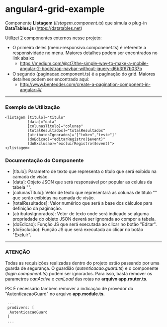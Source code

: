 # angular4-grid-example
Componente **Listagem** (*listagem.component.ts*) que simula o plug-in **DataTables.js** (https://datatables.net)


Utilizei 2 componentes externos nesse projeto:
  * O primeiro deles (menu-responsivo.componenet.ts) é referente a responsividade no menu. Maiores detalhes podem ser encontrados no link abaixo
      * https://medium.com/@ct7/the-simple-way-to-make-a-mobile-angular-2-bootstrap-navbar-without-jquery-d6b3f67b037b
  * O segundo (paginacao.component.ts) é a paginação do grid. Maiores detalhes podem ser encontrado aqui:
      * http://www.bentedder.com/create-a-pagination-component-in-angular-4/
      
----------------------------------------------------------------------------------------------------------------------------------------

### Exemplo de Utilização

```
<listagem [titulo]="titulo"  
          [data]="data" 
          [colunasTitulo]="colunas" 
          [totalResultados]="totalResultados"
          [atributosIgnorados]='["token","teste"]'
          (doEdicao)="editarRegistro($event)"
          (doExclusao)="excluirRegistro($event)">
</listagem>
```
### Documentação do Componente

* [titulo]: Parametro de texto que representa o título que será exibido na camada de visão.
* [data]: Objeto JSON que será responsável por popular as celulas da tabela "<td>".
* [colunasTitulo]: Vetor de texto que representará as colunas de título "<th>" que serão exibidas na camada de visão.
* [totalResultados]: Valor numérico que será a base dos cálculos para definição da paginação. 
* [atributosIgnorados]: Vetor de texto onde será indicado se alguma propriedade do objeto JSON deverá ser ignorada ao compor a tabela.
* (doEdicao): Função JS que será executada ao clicar no botão "Editar".
* (doExclusão): Função JS que será executada ao clicar no botão "Excluir".

----------------------------------------------------------------------------------------------------------------------------------------

### ATENÇÃO 
Todas as requisições realizadas dentro do projeto estão passando por uma guarda de segurança. O guardião (*autenticacao.guard.ts*) e o componente (*login.component.ts*) podem ser ignorados. Para isso, basta remover os parametros *canActive* e *canLoad* das rotas no **arquivo app.router.ts**. 

PS: É necessário tambem remover a indicação de provedor do "AutenticacaoGuard" no arquivo **app.module.ts**.
```javascript
 ...
 prodivers: [
  AutenticacaoGuard
 ]
 ...
```

